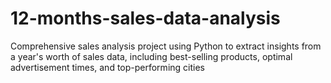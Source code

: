 # 12-months-sales-data-analysis
Comprehensive sales analysis project using Python to extract insights from a year's worth of sales data, including best-selling products, optimal advertisement times, and top-performing cities
